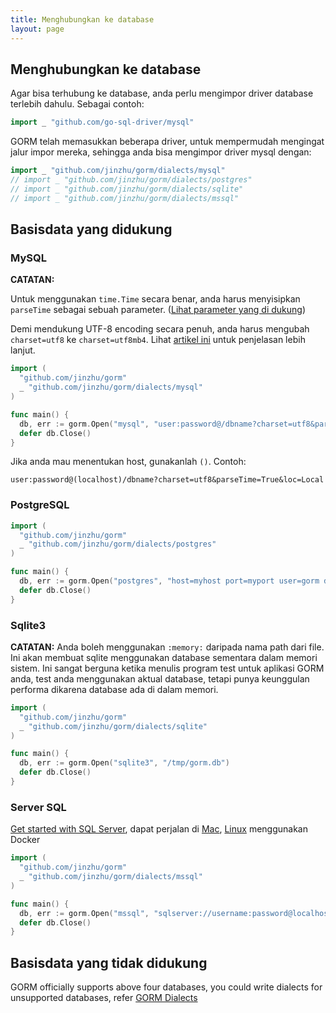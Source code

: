```yaml
---
title: Menghubungkan ke database
layout: page
---
```


## Menghubungkan ke database

Agar bisa terhubung ke database, anda perlu mengimpor driver database terlebih dahulu. Sebagai contoh:

```go
import _ "github.com/go-sql-driver/mysql"
```

GORM telah memasukkan beberapa driver, untuk mempermudah mengingat jalur impor mereka, sehingga anda bisa mengimpor driver mysql dengan:

```go
import _ "github.com/jinzhu/gorm/dialects/mysql"
// import _ "github.com/jinzhu/gorm/dialects/postgres"
// import _ "github.com/jinzhu/gorm/dialects/sqlite"
// import _ "github.com/jinzhu/gorm/dialects/mssql"
```

## Basisdata yang didukung

### MySQL

**CATATAN:**

Untuk menggunakan `time.Time` secara benar, anda harus menyisipkan `parseTime` sebagai sebuah parameter. ([Lihat parameter yang di dukung](https://github.com/go-sql-driver/mysql#parameters))

Demi mendukung UTF-8 encoding secara penuh, anda harus mengubah `charset=utf8` ke `charset=utf8mb4`. Lihat [artikel ini](https://mathiasbynens.be/notes/mysql-utf8mb4) untuk penjelasan lebih lanjut.

```go
import (
  "github.com/jinzhu/gorm"
  _ "github.com/jinzhu/gorm/dialects/mysql"
)

func main() {
  db, err := gorm.Open("mysql", "user:password@/dbname?charset=utf8&parseTime=True&loc=Local")
  defer db.Close()
}
```

Jika anda mau menentukan host, gunakanlah `()`. Contoh:

    user:password@(localhost)/dbname?charset=utf8&parseTime=True&loc=Local
    

### PostgreSQL

```go
import (
  "github.com/jinzhu/gorm"
  _ "github.com/jinzhu/gorm/dialects/postgres"
)

func main() {
  db, err := gorm.Open("postgres", "host=myhost port=myport user=gorm dbname=gorm password=mypassword")
  defer db.Close()
}
```

### Sqlite3

**CATATAN:** Anda boleh menggunakan `:memory:` daripada nama path dari file. Ini akan membuat sqlite menggunakan database sementara dalam memori sistem. Ini sangat berguna ketika menulis program test untuk aplikasi GORM anda, test anda menggunakan aktual database, tetapi punya keunggulan performa dikarena database ada di dalam memori.

```go
import (
  "github.com/jinzhu/gorm"
  _ "github.com/jinzhu/gorm/dialects/sqlite"
)

func main() {
  db, err := gorm.Open("sqlite3", "/tmp/gorm.db")
  defer db.Close()
}
```

### Server SQL

[Get started with SQL Server](https://www.microsoft.com/en-us/sql-server/developer-get-started/go), dapat perjalan di [Mac](https://sqlchoice.azurewebsites.net/en-us/sql-server/developer-get-started/go/mac/), [Linux](https://sqlchoice.azurewebsites.net/en-us/sql-server/developer-get-started/go/ubuntu/) menggunakan Docker

```go
import (
  "github.com/jinzhu/gorm"
  _ "github.com/jinzhu/gorm/dialects/mssql"
)

func main() {
  db, err := gorm.Open("mssql", "sqlserver://username:password@localhost:1433?database=dbname")
  defer db.Close()
}
```

## Basisdata yang tidak didukung

GORM officially supports above four databases, you could write dialects for unsupported databases, refer [GORM Dialects](dialects.html)